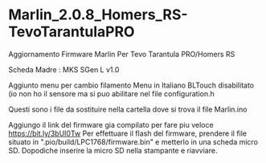 # Marlin_2.0.8_Homers_RS-TevoTarantulaPRO
Aggiornamento Firmware Marlin Per Tevo Tarantula PRO/Homers RS

Scheda Madre : MKS SGen L v1.0

Aggiunto menu per cambio filamento
Menu in Italiano
BLTouch disabilitato (io non ho il sensore ma si puo abilitare nel file configuration.h

Questi sono i file da sostituire nella cartella dove si trova il file Marlin.ino

Aggiungo il link del firmware gia compilato per fare piu veloce https://bit.ly/3bUI0Tw
Per effettuare il flash del firmware, prendere il file situato in ".pio/build/LPC1768/firmware.bin" e metterlo in una scheda micro SD.
Dopodiche inserire la micro SD nella stampante e riavviare.
